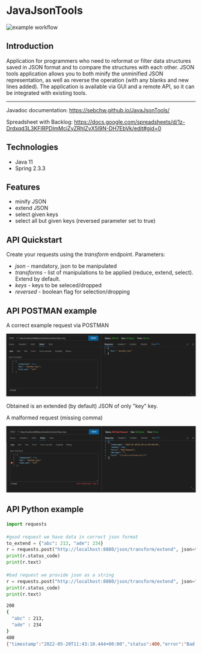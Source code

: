 # JavaJsonTools
![example workflow](https://github.com/SebChw/JavaJsonTools/actions/workflows/ci.yml/badge.svg)

## Introduction

Application for programmers who need to reformat or filter data structures saved in JSON format and to compare the structures with each other. JSON tools application allows you to both minify the unminified JSON representation, as well as reverse the operation (with any blanks and new lines added). The application is available via GUI and a remote API, so it can be integrated with existing tools.

---

Javadoc documentation: https://sebchw.github.io/JavaJsonTools/

Spreadsheet with Backlog: https://docs.google.com/spreadsheets/d/1z-Drdxqd3L3KFIRPDlmMciZyZRhIZvX5l9N-DH7EbVk/edit#gid=0

## Technologies
* Java 11
* Spring 2.3.3

## Features

* minify JSON
* extend JSON
* select given keys
* select all but given keys (reversed parameter set to true)

## API Quickstart

Create your requests using the *transform* endpoint.
Parameters:
* *json* - mandatory, json to be manipulated
* *transforms* - list of manipulations to be applied (reduce, extend, select). Extend by default.
* *keys* - keys to be seleced/dropped
* *reversed* - boolean flag for selection/dropping

## API POSTMAN example

A correct example request via POSTMAN

![Correct_request](/img/correct_api_request.png)

Obtained is an extended (by default) JSON of only "key" key.

A malformed request (missing comma)

![Incorrect_request](/img/incorrect_api_request.png)

## API Python example

```python
import requests

#good request we have data in correct json format
to_extend = {"abc": 213, "ade": 234}
r = requests.post("http://localhost:8080/json/transform/extend", json=to_extend)
print(r.status_code)
print(r.text)

#bad request we provide json as a string
r = requests.post("http://localhost:8080/json/transform/extend", json="{ 'abc': 23, 'adc': 'hello'}")
print(r.status_code)
print(r.text)
```

```bash
200
{
  "abc" : 213,
  "ade" : 234
}
400
{"timestamp":"2022-05-20T11:43:10.444+00:00","status":400,"error":"Bad Request","message":"","path":"/json/transform/extend"}
```

